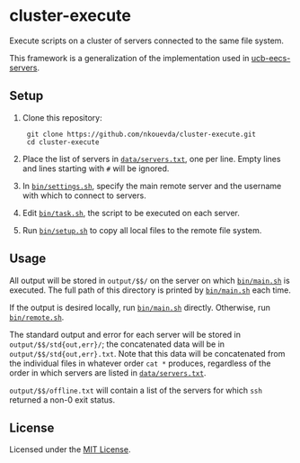 <!-- Nikita Kouevda -->
<!-- 2014/10/05 -->

# cluster-execute

Execute scripts on a cluster of servers connected to the same file system.

This framework is a generalization of the implementation used in
[ucb-eecs-servers](https://github.com/nkouevda/ucb-eecs-servers).

## Setup

1. Clone this repository:

        git clone https://github.com/nkouevda/cluster-execute.git
        cd cluster-execute

2. Place the list of servers in [`data/servers.txt`](data/servers.txt), one per
   line. Empty lines and lines starting with `#` will be ignored.

3. In [`bin/settings.sh`](bin/settings.sh), specify the main remote server and
   the username with which to connect to servers.

4. Edit [`bin/task.sh`](bin/task.sh), the script to be executed on each server.

5. Run [`bin/setup.sh`](bin/setup.sh) to copy all local files to the remote file
   system.

## Usage

All output will be stored in `output/$$/` on the server on which
[`bin/main.sh`](bin/main.sh) is executed. The full path of this directory is
printed by [`bin/main.sh`](bin/main.sh) each time.

If the output is desired locally, run [`bin/main.sh`](bin/main.sh) directly.
Otherwise, run [`bin/remote.sh`](bin/remote.sh).

The standard output and error for each server will be stored in
`output/$$/std{out,err}/`; the concatenated data will be in
`output/$$/std{out,err}.txt`. Note that this data will be concatenated from the
individual files in whatever order `cat *` produces, regardless of the order in
which servers are listed in [`data/servers.txt`](data/servers.txt).

`output/$$/offline.txt` will contain a list of the servers for which `ssh`
returned a non-0 exit status.

## License

Licensed under the [MIT License](http://www.opensource.org/licenses/MIT).
